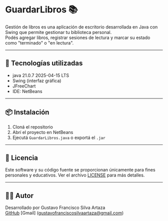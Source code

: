 
# GuardarLibros 📚

Gestión de libros es una aplicación de escritorio desarrollada en Java con Swing que permite gestionar tu biblioteca personal.  
Podés agregar libros, registrar sesiones de lectura y marcar su estado como "terminado" o "en lectura".

---

## 🧰 Tecnologías utilizadas

- java 21.0.7 2025-04-15 LTS
- Swing (interfaz gráfica)
- JFreeChart
- IDE: NetBeans

---

## 📦 Instalación

1. Cloná el repositorio
2. Abrí el proyecto en NetBeans
3. Ejecutá `GuardarLibros.java` o exportá el `.jar`

---

## 📝 Licencia

Este software y su código fuente se proporcionan únicamente para fines personales y educativos. 
Ver el archivo [LICENSE](Licencia) para más detalles.

---

## 👨‍💻 Autor

Desarrollado por Gustavo Francisco Silva Artaza  
[GitHub](https://github.com/gustavo4456)
[Gmail] (gustavofranciscosilvaartaza@gmail.com)
